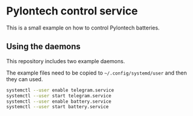# Pylontech control service

This is a small example on how to control Pylontech batteries.



## Using the daemons

This repository includes two example daemons.

The example files need to be copied to `~/.config/systemd/user` and then they can used.

```bash
systemctl --user enable telegram.service
systemctl --user start telegram.service
systemctl --user enable battery.service
systemctl --user start battery.service
```